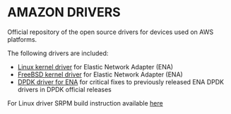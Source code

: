 # AMAZON DRIVERS

Official repository of the open source drivers for devices used on AWS platforms.

The following drivers are included:


* [Linux kernel driver](./kernel/linux/ena) for Elastic Network Adapter (ENA)
* [FreeBSD kernel driver](./kernel/fbsd/ena) for Elastic Network Adapter (ENA)
* [DPDK driver for ENA](./userspace/dpdk) for critical fixes to previously released ENA DPDK drivers in DPDK official releases

For Linux driver SRPM build instruction available [here](./kernel/linux/rpm/README-rpm.txt)



